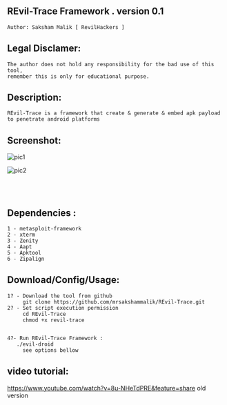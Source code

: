 ## REvil-Trace Framework . version 0.1 
    Author: Saksham Malik [ RevilHackers ]

## Legal Disclamer:
    The author does not hold any responsibility for the bad use of this tool,
    remember this is only for educational purpose.

## Description:
    REvil-Trace is a framework that create & generate & embed apk payload to penetrate android platforms
 
## Screenshot:
![pic1](https://i.imgur.com/LczO636.png)

![pic2](https://i.imgur.com/mhXxb5Q.png)

<br /><br />

## Dependencies :
    1 - metasploit-framework
	2 - xterm
	3 - Zenity
	4 - Aapt
	5 - Apktool
	6 - Zipalign

## Download/Config/Usage:
    1? - Download the tool from github
         git clone https://github.com/mrsakshammalik/REvil-Trace.git
    2? - Set script execution permission
         cd REvil-Trace
         chmod +x revil-trace


    4?- Run REvil-Trace Framework :
       ./evil-droid
         see options bellow	   
      

## video tutorial: 
https://www.youtube.com/watch?v=8u-NHeTdPRE&feature=share old version
